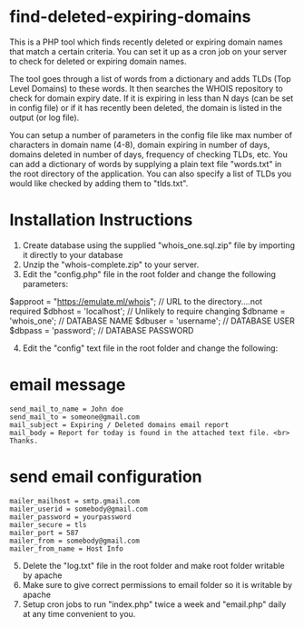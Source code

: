 # find-deleted-expiring-domains
This is a PHP tool which finds recently deleted or expiring domain names that match a certain criteria.
You can set it up as a cron job on your server to check for deleted or expiring domain names.

The tool goes through a list of words from a dictionary and adds TLDs (Top Level Domains) to these words. It then
searches the WHOIS repository to check for domain expiry date. If it is expiring in less than N days (can be set in config file)
or if it has recently been deleted, the domain is listed in the output (or log file). 

You can setup a number of parameters in the config file like max number of characters in domain name (4-8), domain expiring in 
number of days, domains deleted in number of days, frequency of checking TLDs, etc.
You can add a dictionary of words by supplying a plain text file "words.txt" in the root directory of the application. 
You can also specify a list of TLDs you would like checked by adding them to "tlds.txt".

# Installation Instructions

1. Create database using the supplied "whois_one.sql.zip" file by importing it directly to your database
2. Unzip the "whois-complete.zip" to your server.
3. Edit the "config.php" file in the root folder and change the following parameters:
	
  $approot = "https://emulate.ml/whois"; // URL to the directory....not required
  $dbhost  = 'localhost';    // Unlikely to require changing
  $dbname  = 'whois_one';    // DATABASE NAME
  $dbuser  = 'username';     // DATABASE USER
  $dbpass  = 'password';     // DATABASE PASSWORD 

4. Edit the "config" text file in the root folder and change the following:
  # email message
    send_mail_to_name = John doe
    send_mail_to = someone@gmail.com
    mail_subject = Expiring / Deleted domains email report
    mail_body = Report for today is found in the attached text file. <br> Thanks.

  # send email configuration
    mailer_mailhost = smtp.gmail.com
    mailer_userid = somebody@gmail.com
    mailer_password = yourpassword
    mailer_secure = tls
    mailer_port = 587
    mailer_from = somebody@gmail.com
    mailer_from_name = Host Info
5. Delete the "log.txt" file in the root folder and make root folder writable by apache
6. Make sure to give correct permissions to email folder so it is writable by apache
7. Setup cron jobs to run "index.php" twice a week and "email.php" daily at any time convenient to you.
